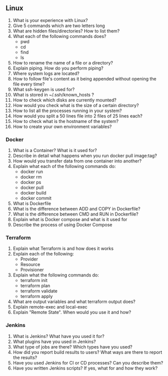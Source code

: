 ## Linux
1. What is your experience with Linux?
1. Give 5 commands which are two letters long
1. What are hidden files/directories? How to list them?
1. What each of the following commands does?
    + pwd
    + cd
    + find
    + ls
1. How to rename the name of a file or a directory?
1. Explain piping. How do you perform piping?
1. Where system logs are located?
1. How to follow file's content as it being appended without opening the file every time?
1. What ssh-keygen is used for?
1. What is stored in ~/.ssh/known_hosts ?
1. How to check which disks are currently mounted?
1. How would you check what is the size of a certain directory?
1. How to list all the processes running in your system?
1. How would you split a 50 lines file into 2 files of 25 lines each?
1. How to check what is the hostname of the system?
1. How to create your own environment variables?

### Docker
1. What is a Container? What is it used for?
1. Describe in detail what happens when you run docker pull image:tag?
1. How would you transfer data from one container into another?
1. Explain what each of the following commands do:
    + docker run
    + docker rm
    + docker ps
    + docker pull  
    + docker build    
    + docker commit
1. What is Dockerfile
1. What is the difference between ADD and COPY in Dockerfile?
1. What is the difference between CMD and RUN in Dockerfile?
1. Explain what is Docker compose and what is it used for
1. Describe the process of using Docker Compose

### Terraform
1. Explain what Terraform is and how does it works
1. Explain each of the following:
    + Provider
    + Resource
    + Provisioner
1. Explain what the following commands do:
    + terraform init
    + terraform plan
    + terraform validate
    + terraform apply
1. What are output variables and what terraform output does?
1. Explain remote-exec and local-exec
1. Explain "Remote State". When would you use it and how?

### Jenkins
1. What is Jenkins? What have you used it for?
1. What plugins have you used in Jenkins?
1. What type of jobs are there? Which types have you used?
1. How did you report build results to users? What ways are there to report the results?
1. Have you used Jenkins for CI or CD processes? Can you describe them?
1. Have you written Jenkins scripts? If yes, what for and how they work?
